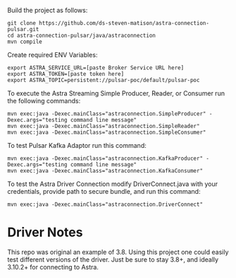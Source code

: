 Build the project as follows:

```
git clone https://github.com/ds-steven-matison/astra-connection-pulsar.git
cd astra-connection-pulsar/java/astraconnection
mvn compile
```

Create required ENV Variables:

```
export ASTRA_SERVICE_URL=[paste Broker Service URL here]
export ASTRA_TOKEN=[paste token here]
export ASTRA_TOPIC=persistent://pulsar-poc/default/pulsar-poc
```

To execute the Astra Streaming Simple Producer, Reader, or Consumer run the following commands:

```
mvn exec:java -Dexec.mainClass="astraconnection.SimpleProducer" -Dexec.args="testing command line message"
mvn exec:java -Dexec.mainClass="astraconnection.SimpleReader"
mvn exec:java -Dexec.mainClass="astraconnection.SimpleConsumer"
```

To test Pulsar Kafka Adaptor run this command:

```
mvn exec:java -Dexec.mainClass="astraconnection.KafkaProducer" -Dexec.args="testing command line message"
mvn exec:java -Dexec.mainClass="astraconnection.KafkaConsumer"
```

To test the Astra Driver Connection modify DriverConnect.java with your credentials, provide path to secure bundle, and run this command:

```
mvn exec:java -Dexec.mainClass="astraconnection.DriverConnect"
```

# Driver Notes
This repo was original an example of 3.8.  Using this project one could easily test different versions of the driver.  Just be sure to stay 3.8+, and ideally 3.10.2+ for connecting to Astra.